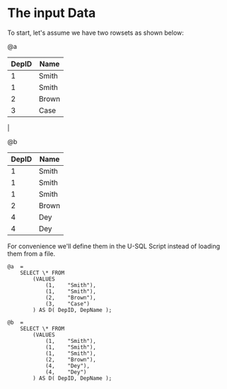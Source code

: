 # The input Data

To start, let&#39;s assume we have two rowsets as shown below:

@a

| DepID | Name |
| --- | --- |
| 1 | Smith |
| 1 | Smith |
| 2 | Brown |
| 3 | Case |


|

@b

| DepID | Name |
|---| --- |
| 1 | Smith |
| 1 | Smith |
| 1 | Smith |
| 2 | Brown |
| 4 | Dey |
| 4 | Dey |


For convenience we&#39;ll define them in the U-SQL Script instead of loading them from a file.

```
@a  =
    SELECT \* FROM
        (VALUES
            (1,    "Smith"),
            (1,    "Smith"),
            (2,    "Brown"),
            (3,    "Case")
        ) AS D( DepID, DepName );
```


```
@b  =
    SELECT \* FROM
        (VALUES
            (1,    "Smith"),
            (1,    "Smith"),
            (1,    "Smith"),
            (2,    "Brown"),
            (4,    "Dey"),
            (4,    "Dey")
        ) AS D( DepID, DepName );
```





